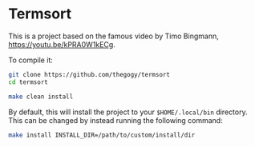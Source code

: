 # Termsort

This is a project based on the famous video by Timo Bingmann, https://youtu.be/kPRA0W1kECg.

To compile it:

```bash
git clone https://github.com/thegogy/termsort
cd termsort

make clean install
```

By default, this will install the project to your `$HOME/.local/bin` directory. This can be changed by instead running the following command:

```bash
make install INSTALL_DIR=/path/to/custom/install/dir
```
